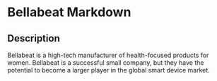 # Bellabeat Markdown

## Description
Bellabeat is a high-tech manufacturer of health-focused products for women. 
Bellabeat is a successful small company, but they have the potential to become a larger player in the
global smart device market. 
